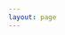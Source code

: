 ```yaml
---
layout: page
---
```


<script setup lang="ts">
import Container from '/@theme/components/Topic/TopicPageContainer.vue'
import LeetcodeItem from "/@theme/components/List/LeetcodeItem.vue"
import { getDataByTopicName } from '/@theme/data'

const props = {
  title: "Leetcode CN",
  subTitle: "Solved Problems"
}

const leetcodeData = getDataByTopicName("leetcode") 
</script>

<Container v-bind="props">
  <leetcode-item v-for="item in leetcodeData" v-bind="item" />
</Container>
